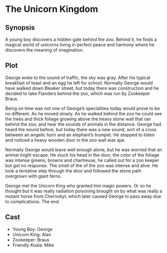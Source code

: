 # The Unicorn Kingdom

## Synopsis

A young boy discovers a hidden gate behind the zoo.
Behind it, he finds a magical world of unicorns living in perfect peace and harmony where he discovers the meaning of imagination.


## Plot

George woke to the sound of traffic, the sky was gray.
After his typical breakfast of toast and an egg he left for school.
Normally George would have walked down Bleaker street, but today there was construction and he decided to take Flanders behind the zoo, which was run by Zookeeper Braus.

Being on time was not one of George’s specialities today would prove to be no different.
As he moved slowly.
As he walked behind the zoo he could see the trees and thick foliage growing above the heavy stone wall that ran behind the zoo; and hear the sounds of animals in the distance.
George had heard the sound before, but today there was a new sound, sort of a cross between an angelic horn and an elephant’s trumpet.
He stopped to listen and noticed a heavy wooden door in the zoo wall was ajar.

Normally George would leave well enough alone, but he was worried that an animal might escape.
He stuck his head in the door, the color of the foliage was intense greens, browns and chartreuse, he called out for a zoo keeper but got no response.
The smell of the of the zoo was intense and alive.
He took a tentative step through the door and followed the stone path overgrown with giant ferns.

George met the Unicorn King who granted him magic powers. Or so he thought but it was really radiation poisoning brought on by what was really a mutant horse from Chernobyl, which later caused George to pass away due to complications.
The end.

## Cast

* Young Boy: George
* Unicorn King: Alan
* Zookeeper: Braus
* Friendly Koala: Mike
